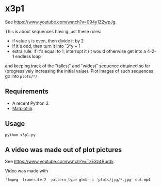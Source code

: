 # x3p1

See https://www.youtube.com/watch?v=094y1Z2wpJg.

This is about sequences having just these rules:
* if value `y` is even, then divide it by 2
* if it's odd, then turn it into `3*y + 1
* extra rule: if it's equal to 1, interrupt it (it would otherwise get into a 4-2-1 endless loop

and keeping track of the "tallest" and "widest" sequence obtained so far (progressively increasing the initial value).
Plot images of such sequences go into `plots/*/`.

## Requirements

* A recent Python 3.
* [Matplotlib](https://matplotlib.org/).

## Usage

```
python x3p1.py
```

## A video was made out of plot pictures

See https://www.youtube.com/watch?v=TzE3z4Burdk.

Video was made with
```
ffmpeg -framerate 2 -pattern_type glob -i 'plots/jpg/*.jpg' out.mp4
```
